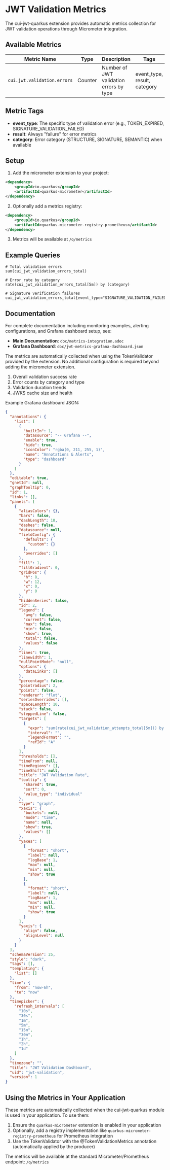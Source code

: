 # JWT Validation Metrics

The cui-jwt-quarkus extension provides automatic metrics collection for JWT validation operations through Micrometer integration.

## Available Metrics

| Metric Name | Type | Description | Tags |
|-------------|------|-------------|------|
| `cui.jwt.validation.errors` | Counter | Number of JWT validation errors by type | event_type, result, category |

## Metric Tags

- **event_type**: The specific type of validation error (e.g., TOKEN_EXPIRED, SIGNATURE_VALIDATION_FAILED)
- **result**: Always "failure" for error metrics
- **category**: Error category (STRUCTURE, SIGNATURE, SEMANTIC) when available

## Setup

1. Add the micrometer extension to your project:
```xml
<dependency>
    <groupId>io.quarkus</groupId>
    <artifactId>quarkus-micrometer</artifactId>
</dependency>
```

2. Optionally add a metrics registry:
```xml
<dependency>
    <groupId>io.quarkus</groupId>
    <artifactId>quarkus-micrometer-registry-prometheus</artifactId>
</dependency>
```

3. Metrics will be available at `/q/metrics`

## Example Queries

```promql
# Total validation errors
sum(cui_jwt_validation_errors_total)

# Error rate by category
rate(cui_jwt_validation_errors_total[5m]) by (category)

# Signature verification failures
cui_jwt_validation_errors_total{event_type="SIGNATURE_VALIDATION_FAILED"}
```

## Documentation

For complete documentation including monitoring examples, alerting configurations, and Grafana dashboard setup, see:

- **Main Documentation**: `doc/metrics-integration.adoc`
- **Grafana Dashboard**: `doc/jwt-metrics-grafana-dashboard.json`

The metrics are automatically collected when using the TokenValidator provided by the extension. No additional configuration is required beyond adding the micrometer extension.

1. Overall validation success rate
2. Error counts by category and type
3. Validation duration trends
4. JWKS cache size and health

Example Grafana dashboard JSON:

```json
{
  "annotations": {
    "list": [
      {
        "builtIn": 1,
        "datasource": "-- Grafana --",
        "enable": true,
        "hide": true,
        "iconColor": "rgba(0, 211, 255, 1)",
        "name": "Annotations & Alerts",
        "type": "dashboard"
      }
    ]
  },
  "editable": true,
  "gnetId": null,
  "graphTooltip": 0,
  "id": 1,
  "links": [],
  "panels": [
    {
      "aliasColors": {},
      "bars": false,
      "dashLength": 10,
      "dashes": false,
      "datasource": null,
      "fieldConfig": {
        "defaults": {
          "custom": {}
        },
        "overrides": []
      },
      "fill": 1,
      "fillGradient": 0,
      "gridPos": {
        "h": 8,
        "w": 12,
        "x": 0,
        "y": 0
      },
      "hiddenSeries": false,
      "id": 2,
      "legend": {
        "avg": false,
        "current": false,
        "max": false,
        "min": false,
        "show": true,
        "total": false,
        "values": false
      },
      "lines": true,
      "linewidth": 1,
      "nullPointMode": "null",
      "options": {
        "dataLinks": []
      },
      "percentage": false,
      "pointradius": 2,
      "points": false,
      "renderer": "flot",
      "seriesOverrides": [],
      "spaceLength": 10,
      "stack": false,
      "steppedLine": false,
      "targets": [
        {
          "expr": "sum(rate(cui_jwt_validation_attempts_total[5m])) by (result)",
          "interval": "",
          "legendFormat": "",
          "refId": "A"
        }
      ],
      "thresholds": [],
      "timeFrom": null,
      "timeRegions": [],
      "timeShift": null,
      "title": "JWT Validation Rate",
      "tooltip": {
        "shared": true,
        "sort": 0,
        "value_type": "individual"
      },
      "type": "graph",
      "xaxis": {
        "buckets": null,
        "mode": "time",
        "name": null,
        "show": true,
        "values": []
      },
      "yaxes": [
        {
          "format": "short",
          "label": null,
          "logBase": 1,
          "max": null,
          "min": null,
          "show": true
        },
        {
          "format": "short",
          "label": null,
          "logBase": 1,
          "max": null,
          "min": null,
          "show": true
        }
      ],
      "yaxis": {
        "align": false,
        "alignLevel": null
      }
    }
  ],
  "schemaVersion": 25,
  "style": "dark",
  "tags": [],
  "templating": {
    "list": []
  },
  "time": {
    "from": "now-6h",
    "to": "now"
  },
  "timepicker": {
    "refresh_intervals": [
      "10s",
      "30s",
      "1m",
      "5m",
      "15m",
      "30m",
      "1h",
      "2h",
      "1d"
    ]
  },
  "timezone": "",
  "title": "JWT Validation Dashboard",
  "uid": "jwt-validation",
  "version": 1
}
```

## Using the Metrics in Your Application

These metrics are automatically collected when the cui-jwt-quarkus module is used in your application. To use them:

1. Ensure the `quarkus-micrometer` extension is enabled in your application
2. Optionally, add a registry implementation like `quarkus-micrometer-registry-prometheus` for Prometheus integration
3. Use the TokenValidator with the @TokenValidationMetrics annotation (automatically applied by the producer)

The metrics will be available at the standard Micrometer/Prometheus endpoint: `/q/metrics`

